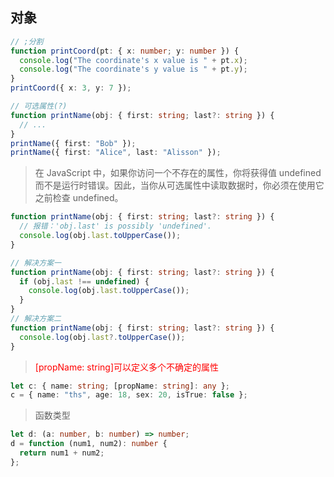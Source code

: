 ## 对象

```ts
// ;分割
function printCoord(pt: { x: number; y: number }) {
  console.log("The coordinate's x value is " + pt.x);
  console.log("The coordinate's y value is " + pt.y);
}
printCoord({ x: 3, y: 7 });

// 可选属性(?)
function printName(obj: { first: string; last?: string }) {
  // ...
}
printName({ first: "Bob" });
printName({ first: "Alice", last: "Alisson" });
```

> 在 JavaScript 中，如果你访问一个不存在的属性，你将获得值 undefined 而不是运行时错误。因此，当你从可选属性中读取数据时，你必须在使用它之前检查 undefined。

```ts
function printName(obj: { first: string; last?: string }) {
  // 报错：'obj.last' is possibly 'undefined'.
  console.log(obj.last.toUpperCase());
}

// 解决方案一
function printName(obj: { first: string; last?: string }) {
  if (obj.last !== undefined) {
    console.log(obj.last.toUpperCase());
  }
}
// 解决方案二
function printName(obj: { first: string; last?: string }) {
  console.log(obj.last?.toUpperCase());
}
```

> <font color=red>[propName: string]可以定义多个不确定的属性</font>

```ts
let c: { name: string; [propName: string]: any };
c = { name: "ths", age: 18, sex: 20, isTrue: false };
```

> 函数类型

```ts
let d: (a: number, b: number) => number;
d = function (num1, num2): number {
  return num1 + num2;
};
```
